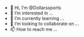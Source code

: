 - 👋 Hi, I’m @Dollarssports
- 👀 I’m interested in ...
- 🌱 I’m currently learning ...
- 💞️ I’m looking to collaborate on ...
- 📫 How to reach me ...

<!---
Dollarssports/Dollarssports is a ✨ special ✨ repository because its `README.md` (this file) appears on your GitHub profile.
You can click the Preview link to take a look at your changes.
--->
